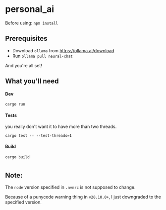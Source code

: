 # personal_ai
Before using: ```npm install```

## Prerequisites
- Download `ollama` from https://ollama.ai/download
- Run `ollama pull neural-chat`

And you're all set!

## What you'll need
#### Dev
```
cargo run
```

#### Tests
you really don't want it to have more than two threads.
```
cargo test -- --test-threads=1
````

#### Build
```
cargo build
```
#
## Note:
The `node` version specified in `.nvmrc` is not supposed to change.

Because of a punycode warning thing in `v20.10.0+`, I just downgraded to the specified version.
